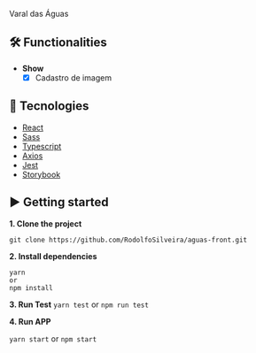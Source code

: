   Varal das Águas

## 🛠 Functionalities
* **Show**
  - [x] Cadastro de imagem

## 💠 Tecnologies

* [React](https://pt-br.reactjs.org/)
* [Sass](https://sass-lang.com/)
* [Typescript](https://www.typescriptlang.org/)
* [Axios](https://github.com/axios/axios)
* [Jest](https://jestjs.io/)
* [Storybook](https://storybook.js.org/)

## ▶️ Getting started

**1. Clone the project**

```
git clone https://github.com/RodolfoSilveira/aguas-front.git
```

**2. Install dependencies**

```
yarn
or
npm install
```

**3. Run Test**
`yarn test`
or
`npm run test`

**4. Run APP**

`yarn start`
or
`npm start`
